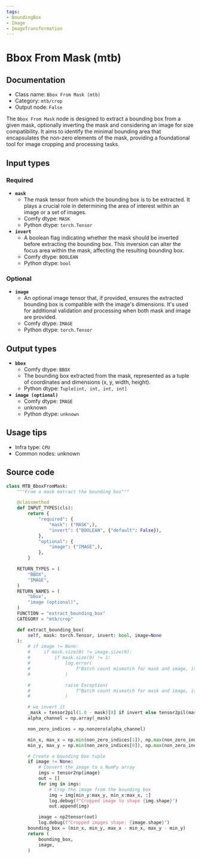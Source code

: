 ```yaml
---
tags:
- BoundingBox
- Image
- ImageTransformation
---
```


# Bbox From Mask (mtb)
## Documentation
- Class name: `Bbox From Mask (mtb)`
- Category: `mtb/crop`
- Output node: `False`

The `Bbox From Mask` node is designed to extract a bounding box from a given mask, optionally inverting the mask and considering an image for size compatibility. It aims to identify the minimal bounding area that encapsulates the non-zero elements of the mask, providing a foundational tool for image cropping and processing tasks.
## Input types
### Required
- **`mask`**
    - The mask tensor from which the bounding box is to be extracted. It plays a crucial role in determining the area of interest within an image or a set of images.
    - Comfy dtype: `MASK`
    - Python dtype: `torch.Tensor`
- **`invert`**
    - A boolean flag indicating whether the mask should be inverted before extracting the bounding box. This inversion can alter the focus area within the mask, affecting the resulting bounding box.
    - Comfy dtype: `BOOLEAN`
    - Python dtype: `bool`
### Optional
- **`image`**
    - An optional image tensor that, if provided, ensures the extracted bounding box is compatible with the image's dimensions. It's used for additional validation and processing when both mask and image are provided.
    - Comfy dtype: `IMAGE`
    - Python dtype: `torch.Tensor`
## Output types
- **`bbox`**
    - Comfy dtype: `BBOX`
    - The bounding box extracted from the mask, represented as a tuple of coordinates and dimensions (x, y, width, height).
    - Python dtype: `Tuple[int, int, int, int]`
- **`image (optional)`**
    - Comfy dtype: `IMAGE`
    - unknown
    - Python dtype: `unknown`
## Usage tips
- Infra type: `CPU`
- Common nodes: unknown


## Source code
```python
class MTB_BboxFromMask:
    """From a mask extract the bounding box"""

    @classmethod
    def INPUT_TYPES(cls):
        return {
            "required": {
                "mask": ("MASK",),
                "invert": ("BOOLEAN", {"default": False}),
            },
            "optional": {
                "image": ("IMAGE",),
            },
        }

    RETURN_TYPES = (
        "BBOX",
        "IMAGE",
    )
    RETURN_NAMES = (
        "bbox",
        "image (optional)",
    )
    FUNCTION = "extract_bounding_box"
    CATEGORY = "mtb/crop"

    def extract_bounding_box(
        self, mask: torch.Tensor, invert: bool, image=None
    ):
        # if image != None:
        #     if mask.size(0) != image.size(0):
        #         if mask.size(0) != 1:
        #             log.error(
        #                 f"Batch count mismatch for mask and image, it can either be 1 mask for X images, or X masks for X images (mask: {mask.shape} | image: {image.shape})"
        #             )

        #             raise Exception(
        #                 f"Batch count mismatch for mask and image, it can either be 1 mask for X images, or X masks for X images (mask: {mask.shape} | image: {image.shape})"
        #             )

        # we invert it
        _mask = tensor2pil(1.0 - mask)[0] if invert else tensor2pil(mask)[0]
        alpha_channel = np.array(_mask)

        non_zero_indices = np.nonzero(alpha_channel)

        min_x, max_x = np.min(non_zero_indices[1]), np.max(non_zero_indices[1])
        min_y, max_y = np.min(non_zero_indices[0]), np.max(non_zero_indices[0])

        # Create a bounding box tuple
        if image != None:
            # Convert the image to a NumPy array
            imgs = tensor2np(image)
            out = []
            for img in imgs:
                # Crop the image from the bounding box
                img = img[min_y:max_y, min_x:max_x, :]
                log.debug(f"Cropped image to shape {img.shape}")
                out.append(img)

            image = np2tensor(out)
            log.debug(f"Cropped images shape: {image.shape}")
        bounding_box = (min_x, min_y, max_x - min_x, max_y - min_y)
        return (
            bounding_box,
            image,
        )

```
